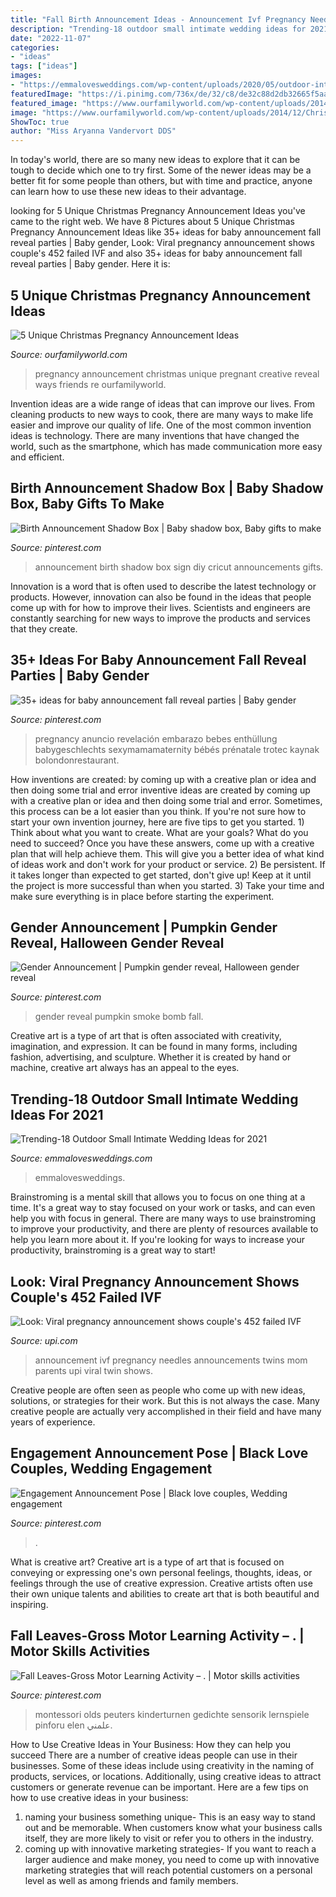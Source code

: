 ```yaml
---
title: "Fall Birth Announcement Ideas - Announcement Ivf Pregnancy Needles Announcements Twins Mom Parents Upi Viral Twin Shows"
description: "Trending-18 outdoor small intimate wedding ideas for 2021"
date: "2022-11-07"
categories:
- "ideas"
tags: ["ideas"]
images:
- "https://emmalovesweddings.com/wp-content/uploads/2020/05/outdoor-intimate-small-wedding-ideas-for-2020-trends-560x1174.jpg"
featuredImage: "https://i.pinimg.com/736x/de/32/c8/de32c88d2db32665f5aac1a9ec64a300.jpg"
featured_image: "https://www.ourfamilyworld.com/wp-content/uploads/2014/12/Christmas-Pregnancy-Announcement-Ideas.jpg"
image: "https://www.ourfamilyworld.com/wp-content/uploads/2014/12/Christmas-Pregnancy-Announcement-Ideas.jpg"
ShowToc: true
author: "Miss Aryanna Vandervort DDS"
---
```



In today's world, there are so many new ideas to explore that it can be tough to decide which one to try first. Some of the newer ideas may be a better fit for some people than others, but with time and practice, anyone can learn how to use these new ideas to their advantage.

	

		
looking for 5 Unique Christmas Pregnancy Announcement Ideas you've came to the right web. We have 8 Pictures about 5 Unique Christmas Pregnancy Announcement Ideas like 35+ ideas for baby announcement fall reveal parties | Baby gender, Look: Viral pregnancy announcement shows couple&#039;s 452 failed IVF and also 35+ ideas for baby announcement fall reveal parties | Baby gender. Here it is:
		
    
## 5 Unique Christmas Pregnancy Announcement Ideas

<img loading=lazy src="https://www.ourfamilyworld.com/wp-content/uploads/2014/12/Christmas-Pregnancy-Announcement-Ideas.jpg" onerror="this.onerror=null;this.src='https://tse1.mm.bing.net/th?id=OIP.qIF_mSYWJ07O6QBkQcA_iwHaLI&amp;pid=15.1';" alt="5 Unique Christmas Pregnancy Announcement Ideas">

_Source: ourfamilyworld.com_

>pregnancy announcement christmas unique pregnant creative reveal ways friends re ourfamilyworld. 

	

Invention ideas are a wide range of ideas that can improve our lives. From cleaning products to new ways to cook, there are many ways to make life easier and improve our quality of life. One of the most common invention ideas is technology. There are many inventions that have changed the world, such as the smartphone, which has made communication more easy and efficient.

    
## Birth Announcement Shadow Box | Baby Shadow Box, Baby Gifts To Make

<img loading=lazy src="https://i.pinimg.com/736x/9d/72/56/9d72569445ae1b2df840ce87fbe63ecb.jpg" onerror="this.onerror=null;this.src='https://tse2.mm.bing.net/th?id=OIP._2_Zn8UutMaF5VhYUtJkZwHaJ4&amp;pid=15.1';" alt="Birth Announcement Shadow Box | Baby shadow box, Baby gifts to make">

_Source: pinterest.com_

>announcement birth shadow box sign diy cricut announcements gifts. 

	

Innovation is a word that is often used to describe the latest technology or products. However, innovation can also be found in the ideas that people come up with for how to improve their lives. Scientists and engineers are constantly searching for new ways to improve the products and services that they create.

    
## 35+ Ideas For Baby Announcement Fall Reveal Parties | Baby Gender

<img loading=lazy src="https://i.pinimg.com/736x/2d/64/5c/2d645c75aa710f5e7fb3d7a91720ebed.jpg" onerror="this.onerror=null;this.src='https://tse4.mm.bing.net/th?id=OIP.m9aMq4cM5jdJT6rt3HxP0gAAAA&amp;pid=15.1';" alt="35+ ideas for baby announcement fall reveal parties | Baby gender">

_Source: pinterest.com_

>pregnancy anuncio revelación embarazo bebes enthüllung babygeschlechts sexymamamaternity bébés prénatale trotec kaynak bolondonrestaurant. 

	

How inventions are created: by coming up with a creative plan or idea and then doing some trial and error
inventive ideas are created by coming up with a creative plan or idea and then doing some trial and error. Sometimes, this process can be a lot easier than you think. If you're not sure how to start your own invention journey, here are five tips to get you started. 1) Think about what you want to create. What are your goals? What do you need to succeed? Once you have these answers, come up with a creative plan that will help achieve them. This will give you a better idea of what kind of ideas work and don't work for your product or service. 2) Be persistent. If it takes longer than expected to get started, don't give up! Keep at it until the project is more successful than when you started. 3) Take your time and make sure everything is in place before starting the experiment.

    
## Gender Announcement | Pumpkin Gender Reveal, Halloween Gender Reveal

<img loading=lazy src="https://i.pinimg.com/736x/de/32/c8/de32c88d2db32665f5aac1a9ec64a300.jpg" onerror="this.onerror=null;this.src='https://tse2.mm.bing.net/th?id=OIP.QC91R8Px2P-obRJSqeUyoQHaI0&amp;pid=15.1';" alt="Gender Announcement | Pumpkin gender reveal, Halloween gender reveal">

_Source: pinterest.com_

>gender reveal pumpkin smoke bomb fall. 

	

Creative art is a type of art that is often associated with creativity, imagination, and expression. It can be found in many forms, including fashion, advertising, and sculpture. Whether it is created by hand or machine, creative art always has an appeal to the eyes.

    
## Trending-18 Outdoor Small Intimate Wedding Ideas For 2021

<img loading=lazy src="https://emmalovesweddings.com/wp-content/uploads/2020/05/outdoor-intimate-small-wedding-ideas-for-2020-trends-560x1174.jpg" onerror="this.onerror=null;this.src='https://tse3.mm.bing.net/th?id=OIP.aVXl300-haiAkErPwRBAngHaPh&amp;pid=15.1';" alt="Trending-18 Outdoor Small Intimate Wedding Ideas for 2021">

_Source: emmalovesweddings.com_

>emmalovesweddings. 

	

Brainstroming is a mental skill that allows you to focus on one thing at a time. It's a great way to stay focused on your work or tasks, and can even help you with focus in general. There are many ways to use brainstroming to improve your productivity, and there are plenty of resources available to help you learn more about it. If you're looking for ways to increase your productivity, brainstroming is a great way to start!

    
## Look: Viral Pregnancy Announcement Shows Couple&#039;s 452 Failed IVF

<img loading=lazy src="https://cdnph.upi.com/ph/st/th/8931487369452/2017/i/14873697963009/v1.5/Couples-pregnancy-announcement-with-452-IVF-needles-goes-viral.jpg?lg=2" onerror="this.onerror=null;this.src='https://tse3.mm.bing.net/th?id=OIP.3efrjdPviBHp7R5T3xnXzwHaE7&amp;pid=15.1';" alt="Look: Viral pregnancy announcement shows couple&#039;s 452 failed IVF">

_Source: upi.com_

>announcement ivf pregnancy needles announcements twins mom parents upi viral twin shows. 

	

Creative people are often seen as people who come up with new ideas, solutions, or strategies for their work. But this is not always the case. Many creative people are actually very accomplished in their field and have many years of experience.

    
## Engagement Announcement Pose | Black Love Couples, Wedding Engagement

<img loading=lazy src="https://i.pinimg.com/736x/65/f4/cc/65f4cc3b66454edaea7010840ab2c21c.jpg" onerror="this.onerror=null;this.src='https://tse2.mm.bing.net/th?id=OIP.sPXgHdnQqHQMToveYDOzCgHaIN&amp;pid=15.1';" alt="Engagement Announcement Pose | Black love couples, Wedding engagement">

_Source: pinterest.com_

>. 

	

What is creative art?
Creative art is a type of art that is focused on conveying or expressing one's own personal feelings, thoughts, ideas, or feelings through the use of creative expression. Creative artists often use their own unique talents and abilities to create art that is both beautiful and inspiring.

    
## Fall Leaves-Gross Motor Learning Activity – . | Motor Skills Activities

<img loading=lazy src="https://i.pinimg.com/originals/b1/b4/8f/b1b48f1ce395812b526f65fb7c7fbd13.jpg" onerror="this.onerror=null;this.src='https://tse1.mm.bing.net/th?id=OIP.F1iOJn1bLAFERMDsQF3U-AHaJ4&amp;pid=15.1';" alt="Fall Leaves-Gross Motor Learning Activity – . | Motor skills activities">

_Source: pinterest.com_

>montessori olds peuters kinderturnen gedichte sensorik lernspiele pinforu elen علمني. 

	

How to Use Creative Ideas in Your Business: How they can help you succeed
There are a number of creative ideas people can use in their businesses. Some of these ideas include using creativity in the naming of products, services, or locations. Additionally, using creative ideas to attract customers or generate revenue can be important. Here are a few tips on how to use creative ideas in your business: 
1. naming your business something unique- This is an easy way to stand out and be memorable. When customers know what your business calls itself, they are more likely to visit or refer you to others in the industry. 
2. coming up with innovative marketing strategies- If you want to reach a larger audience and make money, you need to come up with innovative marketing strategies that will reach potential customers on a personal level as well as among friends and family members. 

